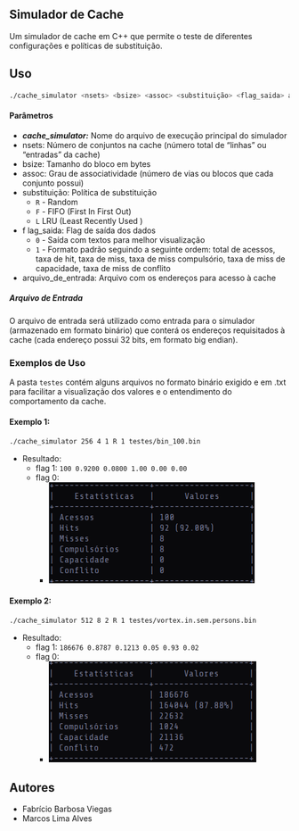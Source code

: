 ## Simulador de Cache

Um simulador de cache em C++ que permite o teste de diferentes configurações e políticas de substituição.

## Uso

``` bash
./cache_simulator <nsets> <bsize> <assoc> <substituição> <flag_saida> arquivo_de_entrada
```

#### Parâmetros

- ***cache_simulator:*** Nome do arquivo de execução principal do simulador
- nsets: Número de conjuntos na cache (número total de “linhas” ou “entradas” da cache)
- bsize: Tamanho do bloco em bytes
- assoc: Grau de associatividade (número de vias ou blocos que cada conjunto possui)
- substituição: Política de substituição
	- `R` - Random 
	- `F` - FIFO (First In First Out)
	- `L` LRU (Least Recently Used )
- f lag_saida: Flag de saída dos dados
	- `0`  - Saída com textos para melhor visualização
	- `1` - Formato padrão seguindo a seguinte ordem: total de acessos, taxa de hit, taxa de miss, taxa de miss compulsório, taxa de miss de capacidade, taxa de miss de conflito
- arquivo_de_entrada: Arquivo com os endereços para acesso à cache

##### Arquivo de Entrada

O arquivo de entrada será utilizado como entrada para o simulador (armazenado em formato binário) que conterá os endereços requisitados à cache (cada endereço possui 32 bits, em formato big endian).


### Exemplos de Uso

A pasta `testes` contém alguns arquivos no formato binário exigido e em .txt para facilitar a visualização dos valores e o entendimento do comportamento da cache.

#### Exemplo 1: 

``` bash
./cache_simulator 256 4 1 R 1 testes/bin_100.bin
```

- Resultado: 
	- flag 1: `100 0.9200 0.0800 1.00 0.00 0.00`
	- flag 0:  
		- <img src="https://github.com/limrpoty/Simulador-de-Cache/blob/main/imagens/exemplo_1.png" alt="Exemplo 1 - Tabela">

#### Exemplo 2:

``` bash
./cache_simulator 512 8 2 R 1 testes/vortex.in.sem.persons.bin
```

- Resultado:
	- flag 1: `186676 0.8787 0.1213 0.05 0.93 0.02`
	- flag 0:
		- <img src="https://github.com/limrpoty/Simulador-de-Cache/blob/main/imagens/exemplo_2.png" alt="Exemplo 2 - Tabela">

## Autores
- Fabrício Barbosa Viegas
- Marcos Lima Alves
